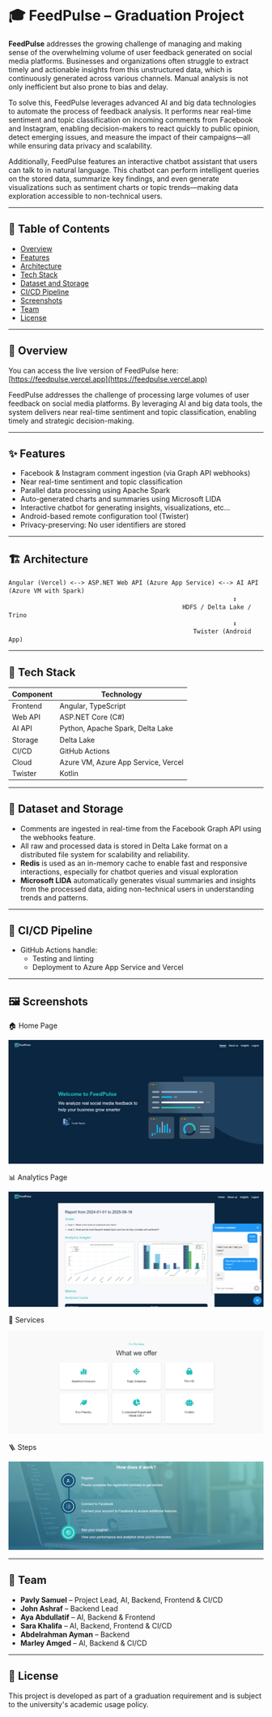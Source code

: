 
# 🎓 FeedPulse – Graduation Project

**FeedPulse** addresses the growing challenge of managing and making sense of the overwhelming volume of user feedback generated on social media platforms. Businesses and organizations often struggle to extract timely and actionable insights from this unstructured data, which is continuously generated across various channels. Manual analysis is not only inefficient but also prone to bias and delay.

To solve this, FeedPulse leverages advanced AI and big data technologies to automate the process of feedback analysis. It performs near real-time sentiment and topic classification on incoming comments from Facebook and Instagram, enabling decision-makers to react quickly to public opinion, detect emerging issues, and measure the impact of their campaigns—all while ensuring data privacy and scalability.

Additionally, FeedPulse features an interactive chatbot assistant that users can talk to in natural language. This chatbot can perform intelligent queries on the stored data, summarize key findings, and even generate visualizations such as sentiment charts or topic trends—making data exploration accessible to non-technical users.

---

## 📑 Table of Contents

- [Overview](#-overview)
- [Features](#-features)
- [Architecture](#-architecture)
- [Tech Stack](#-tech-stack)
- [Dataset and Storage](#-dataset-and-storage)
- [CI/CD Pipeline](#-cicd-pipeline)
- [Screenshots](#-screenshots)
- [Team](#-team)
- [License](#-license)

---

## 🧠 Overview

You can access the live version of FeedPulse here: [https://feedpulse.vercel.app](https://feedpulse.vercel.app)


FeedPulse addresses the challenge of processing large volumes of user feedback on social media platforms. By leveraging AI and big data tools, the system delivers near real-time sentiment and topic classification, enabling timely and strategic decision-making.

---

## ✨ Features

- Facebook & Instagram comment ingestion (via Graph API webhooks)
- Near real-time sentiment and topic classification
- Parallel data processing using Apache Spark
- Auto-generated charts and summaries using Microsoft LIDA
- Interactive chatbot for generating insights, visualizations, etc...
- Android-based remote configuration tool (Twister)
- Privacy-preserving: No user identifiers are stored

---

## 🏗 Architecture

```
Angular (Vercel) <--> ASP.NET Web API (Azure App Service) <--> AI API (Azure VM with Spark)
                                                              ↕
                                                HDFS / Delta Lake / Trino
                                                              ↕
                                                   Twister (Android App)
```

---

## 🧰 Tech Stack

| Component | Technology |
|-----------|----------|
| Frontend  | Angular, TypeScript |
| Web API   | ASP.NET Core (C#) |
| AI API    | Python, Apache Spark, Delta Lake |
| Storage   | Delta Lake |
| CI/CD     | GitHub Actions |
| Cloud     | Azure VM, Azure App Service, Vercel |
| Twister   | Kotlin |

---

## 💾 Dataset and Storage

- Comments are ingested in real-time from the Facebook Graph API using the webhooks feature.
- All raw and processed data is stored in Delta Lake format on a distributed file system for scalability and reliability.
- **Redis** is used as an in-memory cache to enable fast and responsive interactions, especially for chatbot queries and visual exploration
- **Microsoft LIDA** automatically generates visual summaries and insights from the processed data, aiding non-technical users in understanding trends and patterns.

---

## 🚀 CI/CD Pipeline

- GitHub Actions handle:
  - Testing and linting
  - Deployment to Azure App Service and Vercel
---

## 🖼 Screenshots

🏠 Home Page

![Home](images/home.png)

📊 Analytics Page

![Analytics](images/analytics.png)

🧩 Services

![Services](images/services.png)

🪜 Steps

![Steps](images/steps.png)

---

## 👥 Team

- **Pavly Samuel** – Project Lead, AI, Backend, Frontend & CI/CD
- **John Ashraf** – Backend Lead
- **Aya Abdullatif** – AI, Backend & Frontend
- **Sara Khalifa** – AI, Backend, Frontend & CI/CD
- **Abdelrahman Ayman** – Backend
- **Marley Amged** – AI, Backend & CI/CD

---

## 📄 License

This project is developed as part of a graduation requirement and is subject to the university's academic usage policy.
